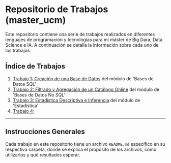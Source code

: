# Repositorio de Trabajos (master_ucm)

Este repositorio contiene una serie de trabajos realizados en diferentes lenguajes de programación y tecnologías para mi máster de Big Dara, Data Science e IA. A continuación se detalla la información sobre cada uno de los trabajos.

## Índice de Trabajos

1. [Trabajo 1: Creación de una Base de Datos](trabajos/1/README.md) del módulo de 'Bases de Datos SQL'
2. [Trabajo 2: Filtrado y Agregación de un Catálogo Online](trabajos/2/README.md) del módulo de 'Bases de Datos No SQL'
3. [Trabajo 3: Estadística Descriptiva e Inferencia](trabajos/3/README.md) del módulo de 'Estadística'
4. [Trabajo 4: ](trabajos/4/README.md) 

---

## Instrucciones Generales

Cada trabajo en este repositorio tiene un archivo `README.md` específico en su respectiva carpeta, donde se explica el propósito de los archivos, cómo utilizarlos y qué resultados esperar.